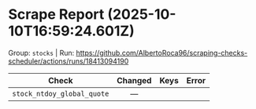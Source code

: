 # Scrape Report (2025-10-10T16:59:24.601Z)

Group: `stocks`  |  Run: https://github.com/AlbertoRoca96/scraping-checks-scheduler/actions/runs/18413094190

| Check | Changed | Keys | Error |
|---|:---:|:--|:--|
| `stock_ntdoy_global_quote` | — |  |  |
